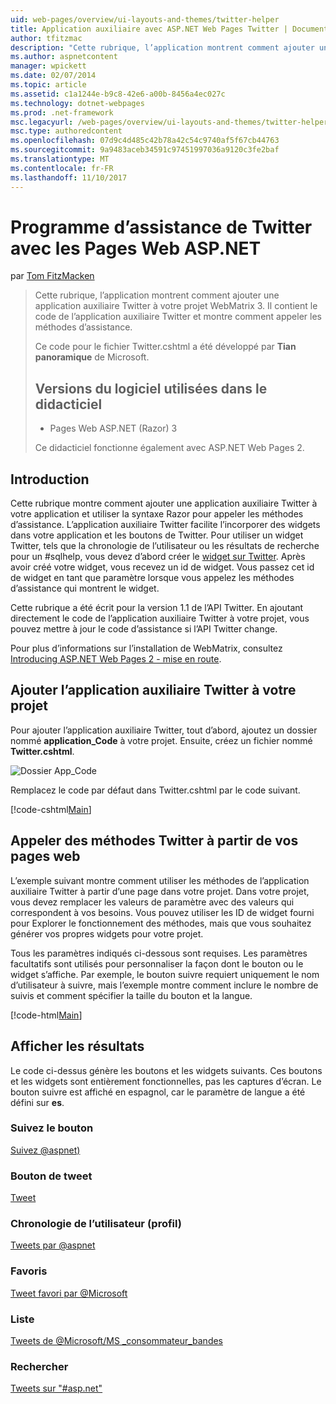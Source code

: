 ```yaml
---
uid: web-pages/overview/ui-layouts-and-themes/twitter-helper
title: Application auxiliaire avec ASP.NET Web Pages Twitter | Documents Microsoft
author: tfitzmac
description: "Cette rubrique, l’application montrent comment ajouter une application auxiliaire Twitter à votre projet WebMatrix 3. Il contient le code de l’application auxiliaire Twitter et montre comment appeler l’application d’assistance..."
ms.author: aspnetcontent
manager: wpickett
ms.date: 02/07/2014
ms.topic: article
ms.assetid: c1a1244e-b9c8-42e6-a00b-8456a4ec027c
ms.technology: dotnet-webpages
ms.prod: .net-framework
msc.legacyurl: /web-pages/overview/ui-layouts-and-themes/twitter-helper
msc.type: authoredcontent
ms.openlocfilehash: 07d9c4d485c42b78a42c54c9740af5f67cb44763
ms.sourcegitcommit: 9a9483aceb34591c97451997036a9120c3fe2baf
ms.translationtype: MT
ms.contentlocale: fr-FR
ms.lasthandoff: 11/10/2017
---
```

<a name="twitter-helper-with-aspnet-web-pages"></a>Programme d’assistance de Twitter avec les Pages Web ASP.NET
====================
par [Tom FitzMacken](https://github.com/tfitzmac)

> Cette rubrique, l’application montrent comment ajouter une application auxiliaire Twitter à votre projet WebMatrix 3. Il contient le code de l’application auxiliaire Twitter et montre comment appeler les méthodes d’assistance.
> 
> Ce code pour le fichier Twitter.cshtml a été développé par **Tian panoramique** de Microsoft.
> 
> ## <a name="software-versions-used-in-the-tutorial"></a>Versions du logiciel utilisées dans le didacticiel
> 
> 
> - Pages Web ASP.NET (Razor) 3
>   
> 
> Ce didacticiel fonctionne également avec ASP.NET Web Pages 2.


## <a name="introduction"></a>Introduction

Cette rubrique montre comment ajouter une application auxiliaire Twitter à votre application et utiliser la syntaxe Razor pour appeler les méthodes d’assistance. L’application auxiliaire Twitter facilite l’incorporer des widgets dans votre application et les boutons de Twitter. Pour utiliser un widget Twitter, tels que la chronologie de l’utilisateur ou les résultats de recherche pour un #sqlhelp, vous devez d’abord créer le [widget sur Twitter](https://twitter.com/settings/widgets). Après avoir créé votre widget, vous recevez un id de widget. Vous passez cet id de widget en tant que paramètre lorsque vous appelez les méthodes d’assistance qui montrent le widget.

Cette rubrique a été écrit pour la version 1.1 de l’API Twitter. En ajoutant directement le code de l’application auxiliaire Twitter à votre projet, vous pouvez mettre à jour le code d’assistance si l’API Twitter change.

Pour plus d’informations sur l’installation de WebMatrix, consultez [Introducing ASP.NET Web Pages 2 - mise en route](../getting-started/introducing-aspnet-web-pages-2/getting-started.md).

## <a name="add-twitter-helper-to-your-project"></a>Ajouter l’application auxiliaire Twitter à votre projet

Pour ajouter l’application auxiliaire Twitter, tout d’abord, ajoutez un dossier nommé **application\_Code** à votre projet. Ensuite, créez un fichier nommé **Twitter.cshtml**.

![Dossier App_Code](twitter-helper/_static/image1.png)

Remplacez le code par défaut dans Twitter.cshtml par le code suivant.

[!code-cshtml[Main](twitter-helper/samples/sample1.cshtml)]

## <a name="call-twitter-methods-from-your-web-pages"></a>Appeler des méthodes Twitter à partir de vos pages web

L’exemple suivant montre comment utiliser les méthodes de l’application auxiliaire Twitter à partir d’une page dans votre projet. Dans votre projet, vous devez remplacer les valeurs de paramètre avec des valeurs qui correspondent à vos besoins. Vous pouvez utiliser les ID de widget fourni pour Explorer le fonctionnement des méthodes, mais que vous souhaitez générer vos propres widgets pour votre projet.

Tous les paramètres indiqués ci-dessous sont requises. Les paramètres facultatifs sont utilisés pour personnaliser la façon dont le bouton ou le widget s’affiche. Par exemple, le bouton suivre requiert uniquement le nom d’utilisateur à suivre, mais l’exemple montre comment inclure le nombre de suivis et comment spécifier la taille du bouton et la langue.

[!code-html[Main](twitter-helper/samples/sample2.html)]

## <a name="see-the-results"></a>Afficher les résultats

Le code ci-dessus génère les boutons et les widgets suivants. Ces boutons et les widgets sont entièrement fonctionnelles, pas les captures d’écran. Le bouton suivre est affiché en espagnol, car le paramètre de langue a été défini sur **es**.

### <a name="follow-button"></a>Suivez le bouton

[Suivez @aspnet)](https://twitter.com/aspnet)<script>! (fonction) (d, s, id) {var js, fjs = d.getElementsByTagName(s) [0], p = /^http:/.test(d.location) ? 'http' : 'https'. Si ( ! d.getElementById(id)) {js = d.createElement(s) ; js.id = id ; js.src = p + ' : / / platform.twitter.com/widgets.js' ; fjs.parentNode.insertBefore (js, fjs) ;}} (document, 'script', 'twitter-wjs') ;</script>

### <a name="tweet-button"></a>Bouton de tweet

[Tweet](https://twitter.com/share)<script>! (fonction) (d, s, id) {var js, fjs = d.getElementsByTagName(s) [0], p = /^http:/.test(d.location) ? 'http' : 'https'. Si ( ! d.getElementById(id)) {js = d.createElement(s) ; js.id = id ; js.src = p + ' : / / platform.twitter.com/widgets.js' ; fjs.parentNode.insertBefore (js, fjs) ;}} (document, 'script', 'twitter-wjs') ;</script>

### <a name="user-timeline-profile"></a>Chronologie de l’utilisateur (profil)

[Tweets par @aspnet ](https://twitter.com/aspnet) <script>! (fonction) (d, s, id) {var js, fjs = d.getElementsByTagName(s) [0], p = /^http:/.test(d.location) ? 'http' : 'https'. Si ( ! d.getElementById(id)) {js = d.createElement(s) ; js.id = id ; js.src = p + » : / / platform.twitter.com/widgets.js » ; fjs.parentNode.insertBefore (js, fjs) ;}} (document, « script », « wjs-twitter ») ;</script>

### <a name="favorites"></a>Favoris

[Tweet favori par @Microsoft ](https://twitter.com/Microsoft/favorites) <script>! (fonction) (d, s, id) {var js, fjs = d.getElementsByTagName(s) [0], p = /^http:/.test(d.location) ? 'http' : 'https'. Si ( ! d.getElementById(id)) {js = d.createElement(s) ; js.id = id ; js.src = p + » : / / platform.twitter.com/widgets.js » ; fjs.parentNode.insertBefore (js, fjs) ;}} (document, « script », « wjs-twitter ») ;</script>

### <a name="list"></a>Liste

[Tweets de @Microsoft/MS \_consommateur\_bandes](https://twitter.com/microsoft/ms-consumer-brands/)<script>! (fonction) (d, s, id) {var js, fjs = d.getElementsByTagName(s) [0], p = /^http:/.test(d.location) ? 'http' : 'https'. Si ( ! d.getElementById(id)) {js = d.createElement(s) ; js.id = id ; js.src = p + » : / / platform.twitter.com/widgets.js » ; fjs.parentNode.insertBefore (js, fjs) ;}} (document, « script », « wjs-twitter ») ;</script>

### <a name="search"></a>Rechercher

[Tweets sur &quot;#asp.net&quot;](https://twitter.com/search?q=%23asp.net)<script>! (fonction) (d, s, id) {var js, fjs = d.getElementsByTagName(s) [0], p = /^http:/.test(d.location) ? 'http' : 'https'. Si ( ! d.getElementById(id)) {js = d.createElement(s) ; js.id = id ; js.src = p + » : / / platform.twitter.com/widgets.js » ; fjs.parentNode.insertBefore (js, fjs) ;}} (document, « script », « wjs-twitter ») ;</script>
